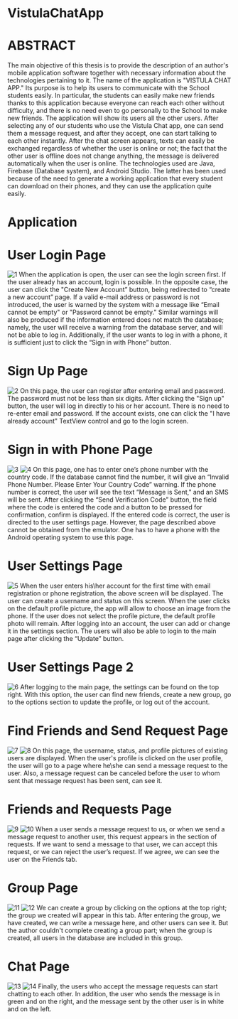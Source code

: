 # VistulaChatApp
# ABSTRACT
The main objective of this thesis is to provide the description of an author's mobile application software together with necessary information about the technologies pertaining to it. The name of the application is "VISTULA CHAT APP." Its purpose is to help its users to communicate with the School students easily. In particular, the students can easily make new friends thanks to this application because everyone can reach each other without difficulty, and there is no need even to go personally to the School to make new friends. The application will show its users all the other users. After selecting any of our students who use the Vistula Chat app, one can send them a message request, and after they accept, one can start talking to each other instantly. After the chat screen appears, texts can easily be exchanged regardless of whether the user is online or not; the fact that the other user is offline does not change anything, the message is delivered automatically when the user is online. The technologies used are Java, Firebase (Database system), and Android Studio. The latter has been used because of the need to generate a working application that every student can download on their phones, and they can use the application quite easily.
# Application
# User Login Page
![1](https://user-images.githubusercontent.com/60031387/83143726-ac367000-a0f2-11ea-96ab-f4ff4b7696fb.png)
When the application is open, the user can see the login screen first. If the user already has an account, login is possible. In the opposite case, the user can click the "Create New Account” button, being redirected to “create a new account” page. If a valid e-mail address or password is not introduced, the user is warned by the system with a message like “Email cannot be empty" or "Password cannot be empty." Similar warnings will also be produced if the information entered does not match the database; namely, the user will receive a warning from the database server, and will not be able to log in. Additionally, if the user wants to log in with a phone, it is sufficient just to click the “Sign in with Phone” button.
# Sign Up Page
![2](https://user-images.githubusercontent.com/60031387/83143815-cf611f80-a0f2-11ea-82c2-f2ff2331ca44.png)
On this page, the user can register after entering email and password. The password must not be less than six digits. After clicking the "Sign up" button, the user will log in directly to his or her account. There is no need to re-enter email and password. If the account exists, one can click the "I have already account" TextView control and go to the login screen.
# Sign in with Phone Page
![3](https://user-images.githubusercontent.com/60031387/83143912-f28bcf00-a0f2-11ea-8ba9-4e3e2237fec3.png) ![4](https://user-images.githubusercontent.com/60031387/83143919-f586bf80-a0f2-11ea-82e7-d78167cf34f9.png)
On this page, one has to enter one’s phone number with the country code. If the database cannot find the number, it will give an “Invalid Phone Number. Please Enter Your Country Code” warning. If the phone number is correct, the user will see the text “Message is Sent," and an SMS will be sent. After clicking the “Send Verification Code” button, the field where the code is entered the code and a button to be pressed for confirmation, confirm is displayed. If the entered code is correct, the user is directed to the user settings page. However, the page described above cannot be obtained from the emulator. One has to have a phone with the Android operating system to use this page.
# User Settings Page
![5](https://user-images.githubusercontent.com/60031387/83144111-3979c480-a0f3-11ea-9d96-90034bb75b5a.png)
When the user enters his\her account for the first time with email registration or phone registration, the above screen will be displayed. The user can create a username and status on this screen. When the user clicks on the default profile picture, the app will allow to choose an image from the phone. If the user does not select the profile picture, the default profile photo will remain. After logging into an account, the user can add or change it in the settings section. The users will also be able to login to the main page after clicking the “Update” button.
# User Settings Page 2
![6](https://user-images.githubusercontent.com/60031387/83144259-6cbc5380-a0f3-11ea-8ed3-c9da1bc6298a.png)
After logging to the main page, the settings can be found on the top right. With this option, the user can find new friends, create a new group, go to the options section to update the profile, or log out of the account.
# Find Friends and Send Request Page
![7](https://user-images.githubusercontent.com/60031387/83144265-6ded8080-a0f3-11ea-8c0c-1fef879bbf4a.png) ![8](https://user-images.githubusercontent.com/60031387/83144266-6e861700-a0f3-11ea-9325-494272577677.png)
On this page, the username, status, and profile pictures of existing users are displayed. When the user's profile is clicked on the user profile, the user will go to a page where he\she can send a message request to the user. Also, a message request can be canceled before the user to whom sent that message request has been sent, can see it.
# Friends and Requests Page
![9](https://user-images.githubusercontent.com/60031387/83144267-6e861700-a0f3-11ea-8e00-94e7f72e6fc5.png) ![10](https://user-images.githubusercontent.com/60031387/83144268-6f1ead80-a0f3-11ea-8127-be92ccf1499a.png)
When a user sends a message request to us, or when we send a message request to another user, this request appears in the section of requests. If we want to send a message to that user, we can accept this request, or we can reject the user’s request. If we agree, we can see the user on the Friends tab.
# Group Page
![11](https://user-images.githubusercontent.com/60031387/83144272-6f1ead80-a0f3-11ea-9623-fae48a12f381.png) ![12](https://user-images.githubusercontent.com/60031387/83144273-6fb74400-a0f3-11ea-8fb5-4fbe948458cf.png)
We can create a group by clicking on the options at the top right; the group we created will appear in this tab. After entering the group, we have created, we can write a message here, and other users can see it. But the author couldn't complete creating a group part; when the group is created, all users in the database are included in this group.
# Chat Page
![13](https://user-images.githubusercontent.com/60031387/83144275-6fb74400-a0f3-11ea-8a9b-5112eeb7cc01.png) ![14](https://user-images.githubusercontent.com/60031387/83144277-704fda80-a0f3-11ea-8c6c-de9e8849dc09.png)
Finally, the users who accept the message requests can start chatting to each other. In addition, the user who sends the message is in green and on the right, and the message sent by the other user is in white and on the left.
